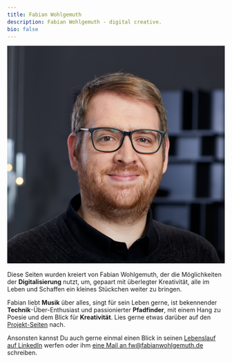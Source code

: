 ```yaml
---
title: Fabian Wohlgemuth
description: Fabian Wohlgemuth - digital creative.
bio: false
---
```


<div class="intro">

<div style="display:block" class="note portrait">

![TEST](../assets/images/fw_portrait.jpg)

</div>

<div class="intro-text" class="note intro-text">

Diese Seiten wurden kreiert von Fabian Wohlgemuth, der die Möglichkeiten der **Digitalisierung** nutzt, um, gepaart mit überlegter Kreativität, alle im Leben und Schaffen ein kleines Stückchen weiter zu bringen.

Fabian liebt **Musik** über alles, singt für sein Leben gerne, ist bekennender **Technik**-Über-Enthusiast und passionierter **Pfadfinder**, mit einem Hang zu Poesie und dem Blick für **Kreativität**. Lies gerne etwas darüber auf den [Projekt-Seiten](/projects) nach.

Ansonsten kannst Du auch gerne einmal einen Blick in seinen [Lebenslauf auf LinkedIn](https://linkedin.com/in/fabianwohlgemuth) werfen oder ihm [eine Mail an fw@fabianwohlgemuth.de](mailto:fw@fabianwohlgemuth.de) schreiben.

</div>
</div>
